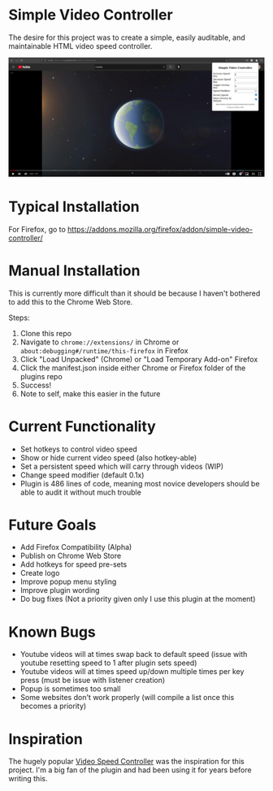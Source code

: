 # Simple Video Controller

The desire for this project was to create a simple, easily auditable, and maintainable HTML video speed controller.

![Plugin Photo](docs/plugin.jpg)

# Typical Installation

For Firefox, go to https://addons.mozilla.org/firefox/addon/simple-video-controller/

# Manual Installation

This is currently more difficult than it should be because I haven't bothered to add this to the Chrome Web Store.

Steps:

1. Clone this repo
2. Navigate to `chrome://extensions/` in Chrome or `about:debugging#/runtime/this-firefox` in Firefox
3. Click "Load Unpacked" (Chrome) or "Load Temporary Add-on" Firefox
4. Click the manifest.json inside either Chrome or Firefox folder of the plugins repo
5. Success!
6. Note to self, make this easier in the future

# Current Functionality

-   Set hotkeys to control video speed
-   Show or hide current video speed (also hotkey-able)
-   Set a persistent speed which will carry through videos (WIP)
-   Change speed modifier (default 0.1x)
-   Plugin is 486 lines of code, meaning most novice developers should be able to audit it without much trouble

# Future Goals

-   Add Firefox Compatibility (Alpha)
-   Publish on Chrome Web Store
-   Add hotkeys for speed pre-sets
-   Create logo
-   Improve popup menu styling
-   Improve plugin wording
-   Do bug fixes (Not a priority given only I use this plugin at the moment)

# Known Bugs
-   Youtube videos will at times swap back to default speed (issue with youtube resetting speed to 1 after plugin sets speed)
-   Youtube videos will at times speed up/down multiple times per key press (must be issue with listener creation)
-   Popup is sometimes too small
-   Some websites don't work properly (will compile a list once this becomes a priority)

# Inspiration

The hugely popular [Video Speed Controller](https://github.com/igrigorik/videospeed) was the inspiration for this project. I'm a big fan of the plugin and had been using it for years before writing this.
